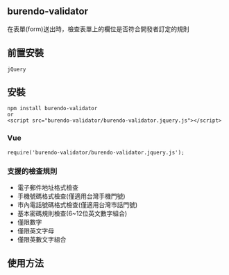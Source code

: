 ## burendo-validator
在表單(form)送出時，檢查表單上的欄位是否符合開發者訂定的規則
## 前置安裝
    jQuery
## 安裝
    npm install burendo-validator
    or
    <script src="burendo-validator/burendo-validator.jquery.js"></script>
### Vue
    require('burendo-validator/burendo-validator.jquery.js');
### 支援的檢查規則
* 電子郵件地址格式檢查
* 手機號碼格式檢查(僅適用台灣手機門號)
* 市內電話號碼格式檢查(僅適用台灣市話門號)
* 基本密碼規則檢查(6~12位英文數字組合)
* 僅限數字
* 僅限英文字母
* 僅限英數文字組合
## 使用方法
### 
